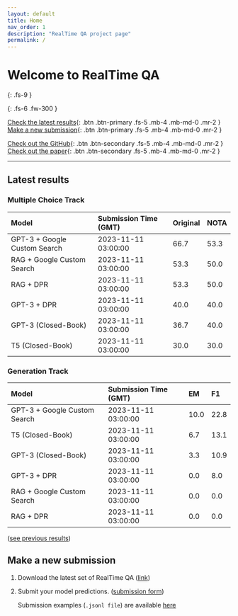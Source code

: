 ```yaml
---
layout: default
title: Home
nav_order: 1
description: "RealTime QA project page"
permalink: /
---
```


# Welcome to RealTime QA
{: .fs-9 }


{: .fs-6 .fw-300 }

[Check the latest results](#latest-results){: .btn .btn-primary .fs-5 .mb-4 .mb-md-0 .mr-2 } [Make a new submission](#make-a-new-submission){: .btn .btn-primary .fs-5 .mb-4 .mb-md-0 .mr-2 }

[Check out the GitHub](https://github.com/realtimeqa/realtimeqa_public){: .btn .btn-secondary .fs-5 .mb-4 .mb-md-0 .mr-2 } [Check out the paper](https://arxiv.org/abs/2207.13332){: .btn .btn-secondary .fs-5 .mb-4 .mb-md-0 .mr-2 }

---

## Latest results 

### Multiple Choice Track

| Model        | Submission Time (GMT) | Original | NOTA | 
|:-------------|:---------|:---------|:-----|
|GPT-3 + Google Custom Search|2023-11-11 03:00:00|66.7|53.3|
|RAG + Google Custom Search|2023-11-11 03:00:00|53.3|50.0|
|RAG + DPR|2023-11-11 03:00:00|53.3|50.0|
|GPT-3 + DPR|2023-11-11 03:00:00|40.0|40.0|
|GPT-3 (Closed-Book)|2023-11-11 03:00:00|36.7|40.0|
|T5 (Closed-Book)|2023-11-11 03:00:00|30.0|30.0|



### Generation Track

| Model        | Submission Time (GMT) | EM | F1 | 
|:-------------|:---------|:---------|:-----|
|GPT-3 + Google Custom Search|2023-11-11 03:00:00|10.0|22.8|
|T5 (Closed-Book)|2023-11-11 03:00:00|6.7|13.1|
|GPT-3 (Closed-Book)|2023-11-11 03:00:00|3.3|10.9|
|GPT-3 + DPR|2023-11-11 03:00:00|0.0|8.0|
|RAG + Google Custom Search|2023-11-11 03:00:00|0.0|0.0|
|RAG + DPR|2023-11-11 03:00:00|0.0|0.0|



([see previous results](https://realtimeqa.github.io/docs/results/2022/))

## Make a new submission

1. Download the latest set of RealTime QA ([link](https://github.com/realtimeqa/realtimeqa_public))

1. Submit your model predictions. ([submission form](https://forms.gle/6xANYtedAf8UrqyY8))

    Submission examples (`.jsonl file`) are available [here](https://github.com/realtimeqa/realtimeqa_public/tree/main/baseline_results)
